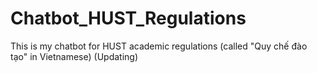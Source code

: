 # Chatbot_HUST_Regulations
This is my chatbot for HUST academic regulations (called "Quy chế đào tạo" in Vietnamese) (Updating)
